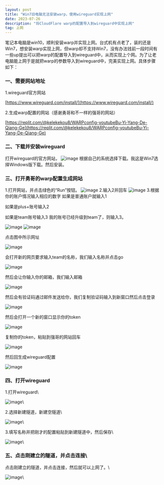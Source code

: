 ```yaml
---
layout: post
title: "Win7旧电脑无法安装warp，使用wireguard实现上网"
date: 2023-07-26
description: "将CloudFlare warp的配置导入到wireguard中实现上网"
tag: 上网
---
```

笔记本电脑是win10，顺利安装warp并实现上网。台式机有点老了，装的还是Win7，想安装warp实现上网，但warp却不支持Win7，没有办法钱前一段时间有一些up提出可以把warp的配置导入到wireguard中，从而实现上个网。为了让老电脑能上网于是就把warp的参数导入到wireguard中，完美实现上网。具体步骤如下：
### 一、需要网站地址
1.wireguard官方网站 

[https://www.wireguard.com/install/](https://www.wireguard.com/install/)

2.生成warp配置的网站（感谢勇哥和不一样的强哥的网站）

[https://replit.com/@kelekekou8/WARPconfig-youtubeBu-Yi-Yang-De-Qiang-Ge](https://replit.com/@kelekekou8/WARPconfig-youtubeBu-Yi-Yang-De-Qiang-Ge)

### 二、下载并安装wireguard
打开wireguard的官方网站，
![image](https://github.com/hengdactn/ctnhb.github.io/assets/70909689/6afb1ae1-db98-49fb-8d09-0b384d527a39)
根据自己的系统选择下载。我这是Win7选择Windows版下载。然后安装。
### 三、打开勇哥的warp配置生成网站
1.打开网站，并点击绿色的“Run”按钮。
![image](https://github.com/hengdactn/ctnhb.github.io/assets/70909689/b142e211-f952-4e02-985e-67b414f9164f)
2.输入2并回车
![image](https://github.com/hengdactn/ctnhb.github.io/assets/70909689/56035c13-1a6a-4349-bffb-205ba53a9b6c)
3.根据你的账户情况输入相应的数字
如果是普通账户就输入1

如果是plus+账号输入2

如果是team账号输入3
我的账号已经升级到team了，则输入3。

![image](https://github.com/hengdactn/ctnhb.github.io/assets/70909689/6b585883-ccb8-46ab-b165-4ddb64f45880)
![image](https://github.com/hengdactn/ctnhb.github.io/assets/70909689/7789ba38-4761-4bd4-8938-d2ae803cf5e4)

点击图中所示网址

![image](https://github.com/hengdactn/ctnhb.github.io/assets/70909689/48d3750f-71c2-490c-bf4c-3dcbb526bd10)

会打开新的网页要求输入team的名称，我们输入名称并点击go

![image](https://github.com/hengdactn/ctnhb.github.io/assets/70909689/efb19f6e-d6d2-4aa6-81a4-4535327e1391)

然后会让你输入你的邮箱，我们输入邮箱

![image](https://github.com/hengdactn/ctnhb.github.io/assets/70909689/f7846c4e-0b5e-43e7-ac9c-6e52c7fc15f2)

然后会有验证码通过邮件发送给你，我们复制验证码输入到新窗口然后点击登录

![image](https://github.com/hengdactn/ctnhb.github.io/assets/70909689/82a393da-7c81-4d2b-9a9a-4c6f81a3ba68)

然后会打开一个新的窗口显示你的token

![image](https://github.com/hengdactn/ctnhb.github.io/assets/70909689/d2debe19-bcd1-4951-88eb-d872f1e147bc)

复制你的token，粘贴到强哥的网站回车

![image](https://github.com/hengdactn/ctnhb.github.io/assets/70909689/1aeb11ce-2d43-491b-9a67-2015a4fcfd16)

然后回生成wireguard配置

![image](https://github.com/hengdactn/ctnhb.github.io/assets/70909689/671cf054-94c3-454f-ab72-942b750d2fc9)

### 四、打开wireguard

1.打开wireguard\

![image](https://github.com/hengdactn/ctnhb.github.io/assets/70909689/edb63c95-9f40-45d7-9019-d6abcff2c6c2)\

2.选择新建隧道，新建空隧道\

![image](https://github.com/hengdactn/ctnhb.github.io/assets/70909689/a4826559-fa31-4b32-9ebf-f7b275d11364)\

3.填写名称并把刚才的配置粘贴到新建隧道中，然后保存\

![image](https://github.com/hengdactn/ctnhb.github.io/assets/70909689/dc60f15c-ed03-461a-a118-02c052caa0ee)\

### 五、点击刚建立的隧道，并点击连接\

点击刚建立的隧道，并点击连接，然后就可以上网了。\

![image](https://github.com/hengdactn/ctnhb.github.io/assets/70909689/5e06a3ca-1ade-4479-840d-e735d9b5e4b0)\











